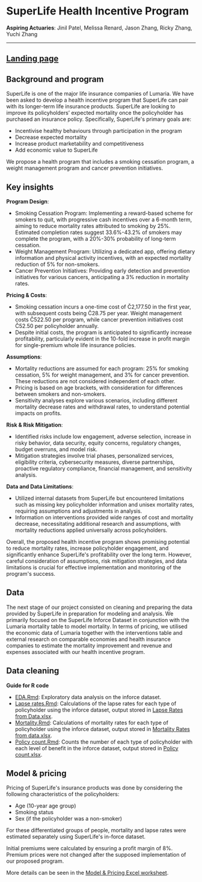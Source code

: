 # SuperLife Health Incentive Program

**Aspiring Actuaries**: Jinil Patel, Melissa Renard, Jason Zhang, Ricky Zhang, Yuchi Zhang

---
[**Landing page**](https://actuarial-control-cycle-t1-2024.github.io/group-page-showcase-aspiring-actuaries/)
---

## Background and program

SuperLife is one of the major life insurance companies of Lumaria. We have been asked to develop a health incentive program that SuperLife can pair with its longer-term life insurance products. SuperLife are looking to improve its policyholders’ expected mortality once the policyholder has purchased an insurance policy. Specifically, SuperLife's primary goals are:
   - Incentivise healthy behaviours through participation in the program
   - Decrease expected mortality
   - Increase product marketability and competitiveness
   - Add economic value to SuperLife

We propose a health program that includes a smoking cessation program, a weight management program and cancer prevention initiatives. 

## Key insights

 **Program Design**: 
   - Smoking Cessation Program: Implementing a reward-based scheme for smokers to quit, with progressive cash incentives over a 6-month term, aiming to reduce mortality rates attributed to smoking by 25%. Estimated completion rates suggest 33.6%-43.2% of smokers may complete the program, with a 20%-30% probability of long-term cessation.
   - Weight Management Program: Utilizing a dedicated app, offering dietary information and physical activity incentives, with an expected mortality reduction of 5% for non-smokers.
   - Cancer Prevention Initiatives: Providing early detection and prevention initiatives for various cancers, anticipating a 3% reduction in mortality rates.

 **Pricing & Costs**: 
   - Smoking cessation incurs a one-time cost of Č2,177.50 in the first year, with subsequent costs being Č28.75 per year. Weight management costs Č522.50 per program, while cancer prevention initiatives cost Č52.50 per policyholder annually.
   - Despite initial costs, the program is anticipated to significantly increase profitability, particularly evident in the 10-fold increase in profit margin for single-premium whole life insurance policies.

 **Assumptions**: 
   - Mortality reductions are assumed for each program: 25% for smoking cessation, 5% for weight management, and 3% for cancer prevention. These reductions are not considered independent of each other.
   - Pricing is based on age brackets, with consideration for differences between smokers and non-smokers.
   - Sensitivity analyses explore various scenarios, including different mortality decrease rates and withdrawal rates, to understand potential impacts on profits.

 **Risk & Risk Mitigation**:
   - Identified risks include low engagement, adverse selection, increase in risky behavior, data security, equity concerns, regulatory changes, budget overruns, and model risk.
   - Mitigation strategies involve trial phases, personalized services, eligibility criteria, cybersecurity measures, diverse partnerships, proactive regulatory compliance, financial management, and sensitivity analysis.

 **Data and Data Limitations**:
   - Utilized internal datasets from SuperLife but encountered limitations such as missing key policyholder information and unisex mortality rates, requiring assumptions and adjustments in analysis.
   - Information on interventions provided wide ranges of cost and mortality decrease, necessitating additional research and assumptions, with mortality reductions applied universally across policyholders.

Overall, the proposed health incentive program shows promising potential to reduce mortality rates, increase policyholder engagement, and significantly enhance SuperLife's profitability over the long term. However, careful consideration of assumptions, risk mitigation strategies, and data limitations is crucial for effective implementation and monitoring of the program's success.

## Data
The next stage of our project consisted on cleaning and preparing the data provided by SuperLife in preparation for modeling and analysis. We primarily focused on the SuperLife Inforce Dataset in conjunction with the Lumaria mortality table to model mortality. In terms of pricing, we utilised the economic data of Lumaria together with the interventions table and external research on comparable economies and health insurance companies to estimate the mortality improvement and revenue and expenses associated with our health incentive program.

## Data cleaning
**Guide for R code**
- [EDA.Rmd](<R code/EDA.Rmd>): Exploratory data analysis on the inforce dataset.
- [Lapse rates.Rmd](<R code/Lapse rates.Rmd>): Calculations of the lapse rates for each type of policyholder using the inforce dataset, output stored in [Lapse Rates from Data.xlsx](<Data/Lapse Rates from Data.xlsx>). 
- [Mortality.Rmd](<R code/Mortality.Rmd>): Calculations of mortality rates for each type of policyholder using the inforce dataset, output stored in [Mortality Rates from data.xlsx](<Data/Mortality Rates from data.xlsx>). 
- [Policy count.Rmd](<R code/Policy Count.Rmd>): Counts the number of each type of policyholder with each level of benefit in the inforce dataset, output stored in [Policy count.xlsx](<Data/Policy count.xlsx>).

## Model \& pricing

Pricing of SuperLife's insurance products was done by considering the following characteristics of the policyholders:
- Age (10-year age group)
- Smoking status
- Sex (if the policyholder was a non-smoker)

For these differentiated groups of people, mortality and lapse rates were estimated separately using SuperLife's in-force dataset. 

Initial premiums were calculated by ensuring a profit margin of 8\%. Premium prices were not changed after the supposed implementation of our proposed program. 

More details can be seen in the [Model & Pricing Excel worksheet](model_pricing.xlsm).
